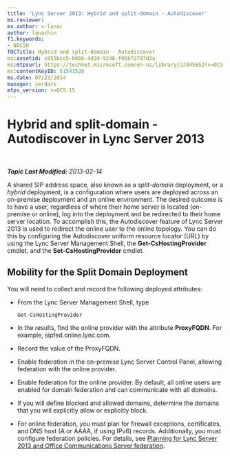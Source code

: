 ```yaml
---
title: 'Lync Server 2013: Hybrid and split-domain - Autodiscover'
ms.reviewer: 
ms.author: v-lanac
author: lanachin
f1.keywords:
- NOCSH
TOCTitle: Hybrid and split-domain - Autodiscover
ms:assetid: c855bcc5-b656-4d2d-92d6-f016f2797d3a
ms:mtpsurl: https://technet.microsoft.com/en-us/library/JJ945652(v=OCS.15)
ms:contentKeyID: 51541520
ms.date: 07/23/2014
manager: serdars
mtps_version: v=OCS.15
---
```


<div data-xmlns="http://www.w3.org/1999/xhtml">

<div class="topic" data-xmlns="http://www.w3.org/1999/xhtml" data-msxsl="urn:schemas-microsoft-com:xslt" data-cs="http://msdn.microsoft.com/">

<div data-asp="https://msdn2.microsoft.com/asp">

# Hybrid and split-domain - Autodiscover in Lync Server 2013

</div>

<div id="mainSection">

<div id="mainBody">

<span> </span>

_**Topic Last Modified:** 2013-02-14_

A shared SIP address space, also known as a *split-domain* deployment, or a *hybrid* deployment, is a configuration where users are deployed across an on-premise deployment and an online environment. The desired outcome is to have a user, regardless of where their home server is located (on-premise or online), log into the deployment and be redirected to their home server location. To accomplish this, the Autodiscover feature of Lync Server 2013 is used to redirect the online user to the online topology. You can do this by configuring the Autodiscover uniform resource locator (URL) by using the Lync Server Management Shell, the **Get-CsHostingProvider** cmdlet, and the **Set-CsHostingProvider** cmdlet.

<div>

## Mobility for the Split Domain Deployment

You will need to collect and record the following deployed attributes:

  - From the Lync Server Management Shell, type
    
        Get-CsHostingProvider

  - In the results, find the online provider with the attribute **ProxyFQDN**. For example, sipfed.online.lync.com.

  - Record the value of the ProxyFQDN.

  - Enable federation in the on-premise Lync Server Control Panel, allowing federation with the online provider.

  - Enable federation for the online provider. By default, all online users are enabled for domain federation and can communicate with all domains.

  - If you will define blocked and allowed domains, determine the domains that you will explicitly allow or explicitly block.

  - For online federation, you must plan for firewall exceptions, certificates, and DNS host (A or AAAA, if using IPv6) records. Additionally, you must configure federation policies. For details, see [Planning for Lync Server 2013 and Office Communications Server federation](lync-server-2013-planning-for-lync-server-and-office-communications-server-federation.md).

</div>

</div>

<span> </span>

</div>

</div>

</div>

